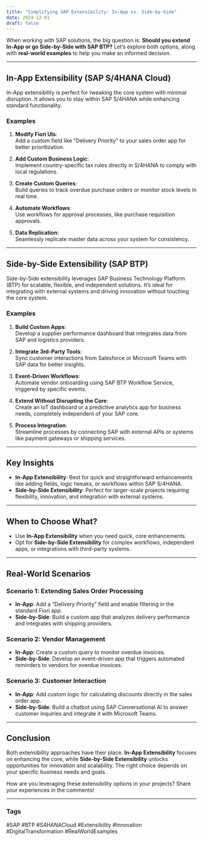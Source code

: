 ```yaml
---
title: "Simplifying SAP Extensibility: In-App vs. Side-by-Side"
date: 2024-12-01
draft: false
---
```


When working with SAP solutions, the big question is: **Should you extend In-App or go Side-by-Side with SAP BTP?** Let’s explore both options, along with **real-world examples** to help you make an informed decision.  

---

## **In-App Extensibility** (SAP S/4HANA Cloud)  

In-App extensibility is perfect for tweaking the core system with minimal disruption. It allows you to stay within SAP S/4HANA while enhancing standard functionality.  

### **Examples**  
1. **Modify Fiori UIs**:  
   Add a custom field like “Delivery Priority” to your sales order app for better prioritization.  

2. **Add Custom Business Logic**:  
   Implement country-specific tax rules directly in S/4HANA to comply with local regulations.  

3. **Create Custom Queries**:  
   Build queries to track overdue purchase orders or monitor stock levels in real time.  

4. **Automate Workflows**:  
   Use workflows for approval processes, like purchase requisition approvals.  

5. **Data Replication**:  
   Seamlessly replicate master data across your system for consistency.  

---

## **Side-by-Side Extensibility** (SAP BTP)  

Side-by-Side extensibility leverages SAP Business Technology Platform (BTP) for scalable, flexible, and independent solutions. It’s ideal for integrating with external systems and driving innovation without touching the core system.  

### **Examples**  
1. **Build Custom Apps**:  
   Develop a supplier performance dashboard that integrates data from SAP and logistics providers.  

2. **Integrate 3rd-Party Tools**:  
   Sync customer interactions from Salesforce or Microsoft Teams with SAP data for better insights.  

3. **Event-Driven Workflows**:  
   Automate vendor onboarding using SAP BTP Workflow Service, triggered by specific events.  

4. **Extend Without Disrupting the Core**:  
   Create an IoT dashboard or a predictive analytics app for business needs, completely independent of your SAP core.  

5. **Process Integration**:  
   Streamline processes by connecting SAP with external APIs or systems like payment gateways or shipping services.  

---

## **Key Insights**  

- **In-App Extensibility**: Best for quick and straightforward enhancements like adding fields, logic tweaks, or workflows within SAP S/4HANA.  
- **Side-by-Side Extensibility**: Perfect for larger-scale projects requiring flexibility, innovation, and integration with external systems.  

---

## **When to Choose What?**  

- Use **In-App Extensibility** when you need quick, core enhancements.  
- Opt for **Side-by-Side Extensibility** for complex workflows, independent apps, or integrations with third-party systems.  

---

## **Real-World Scenarios**  

### **Scenario 1: Extending Sales Order Processing**  
- **In-App**: Add a “Delivery Priority” field and enable filtering in the standard Fiori app.  
- **Side-by-Side**: Build a custom app that analyzes delivery performance and integrates with shipping providers.  

### **Scenario 2: Vendor Management**  
- **In-App**: Create a custom query to monitor overdue invoices.  
- **Side-by-Side**: Develop an event-driven app that triggers automated reminders to vendors for overdue invoices.  

### **Scenario 3: Customer Interaction**  
- **In-App**: Add custom logic for calculating discounts directly in the sales order app.  
- **Side-by-Side**: Build a chatbot using SAP Conversational AI to answer customer inquiries and integrate it with Microsoft Teams.  

---

## **Conclusion**  

Both extensibility approaches have their place. **In-App Extensibility** focuses on enhancing the core, while **Side-by-Side Extensibility** unlocks opportunities for innovation and scalability. The right choice depends on your specific business needs and goals.  

How are you leveraging these extensibility options in your projects? Share your experiences in the comments!  

---

### **Tags**  
#SAP #BTP #S4HANACloud #Extensibility #Innovation #DigitalTransformation #RealWorldExamples  
